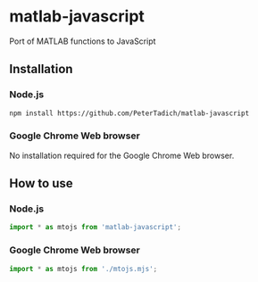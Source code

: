 # matlab-javascript
Port of MATLAB functions to JavaScript

## Installation

### Node.js

```bash
npm install https://github.com/PeterTadich/matlab-javascript
```

### Google Chrome Web browser

No installation required for the Google Chrome Web browser.

## How to use

### Node.js

```js
import * as mtojs from 'matlab-javascript';
```

### Google Chrome Web browser

```js
import * as mtojs from './mtojs.mjs';
```